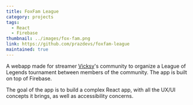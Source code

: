 ```yaml
---
title: FoxFam League
category: projects
tags:
  - React
  - Firebase
thumbnail: ../images/fox-fam.png
link: https://github.com/prazdevs/foxfam-league
maintained: true
---
```


A webapp made for streamer [Vicksy](https://twitch.tv/vicksy)'s community to organize a League of Legends tournament between members of the community. The app is built on top of Firebase. 

The goal of the app is to build a complex React app, with all the UX/UI concepts it brings, as well as accessibility concerns.
